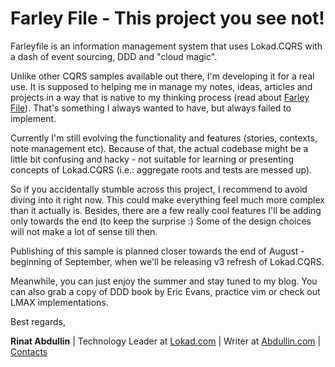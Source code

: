 # Farley File - This project you see not!

Farleyfile is an information management system that uses Lokad.CQRS with a dash of event sourcing, DDD and "cloud magic".

Unlike other CQRS samples available out there, I'm developing it for a real use. It is supposed to helping me in manage my notes, ideas, articles and projects in a way that is native to my thinking process (read about [Farley File](http://en.wikipedia.org/wiki/Farley_File)). That's something I always wanted to have, but always failed to implement.

Currently I'm still evolving the functionality and features (stories, contexts, note management etc). Because of that, the actual codebase might be a little bit confusing and hacky - not suitable for learning or presenting concepts of Lokad.CQRS (i.e.: aggregate roots and tests are messed up).

So if you accidentally stumble across this project, I recommend to avoid diving into it right now. This could make everything feel much more complex than it actually is. Besides, there are a few really cool features I'll be adding only towards the end (to keep the surprise :) Some of the design choices will not make a lot of sense till then.

Publishing of this sample is planned closer towards the end of August - beginning of September, when we'll be releasing v3 refresh of Lokad.CQRS.

Meanwhile, you can just enjoy the summer and stay tuned to my blog. You can also grab a copy of DDD book by Eric Evans, practice vim or check out LMAX implementations.

Best regards,

**Rinat Abdullin** | Technology Leader at [Lokad.com](http://lokad.com) | Writer at [Abdullin.com](http://abdullin.com) | [Contacts](http://abdullin.com/contact/)
